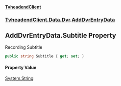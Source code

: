 #### [TvheadendClient](./index.md 'index')
### [TvheadendClient.Data.Dvr](./TvheadendClient-Data-Dvr.md 'TvheadendClient.Data.Dvr').[AddDvrEntryData](./TvheadendClient-Data-Dvr-AddDvrEntryData.md 'TvheadendClient.Data.Dvr.AddDvrEntryData')
## AddDvrEntryData.Subtitle Property
Recording Subtitle  
```csharp
public string Subtitle { get; set; }
```
#### Property Value
[System.String](https://docs.microsoft.com/en-us/dotnet/api/System.String 'System.String')  
